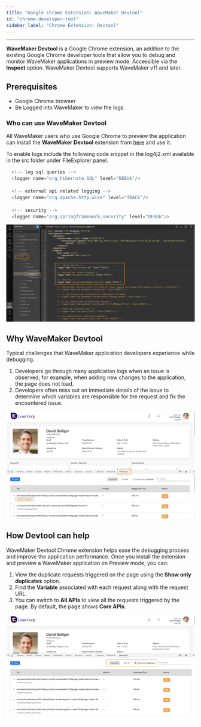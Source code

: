 ```yaml
---
title: "Google Chrome Extension: WaveMaker Devtool"
id: "chrome-developer-tool"
sidebar_label: "Chrome Extension: Devtool"
---
```

---

**WaveMaker Devtool** is a Google Chrome extension, an addition to the existing Google Chrome developer tools that allow you to debug and monitor WaveMaker applications in preview mode. Accessible via the **Inspect** option. WaveMaker Devtool supports WaveMaker v11 and later.

## Prerequisites

- Google Chrome browser
- Be Logged into WaveMaker to view the logs

### Who can use WaveMaker Devtool 

All WaveMaker users who use Google Chrome to preview the application can install the **WaveMaker Devtool** extension from [here](https://chrome.google.com/webstore/detail/wavemaker-devtool/niakeolhkmomhekokhdbfiaebkganjnk) and use it. 

To enable logs include the following code snippet in the log4j2.xml available in the src folder under FileExplorer panel.

```js
  <!-- log sql queries -->
  <logger name="org.hibernate.SQL" level="DEBUG"/>

  <!-- external api related logging -->
  <logger name="org.apache.http.wire" level="TRACE"/>

  <!-- security -->
  <logger name="org.springframework.security" level="DEBUG"/>
```

[![](/learn/assets/log4j2.png)](/learn/assets/log4j2.png)

## Why WaveMaker Devtool

Typical challenges that WaveMaker application developers experience while debugging. 

1. Developers go through many application logs when an issue is observed; for example, when adding new changes to the application, the page does not load. 
2. Developers often miss out on immediate details of the issue to determine which variables are responsible for the request and fix the encountered issue. 

[![](/learn/assets/extension.png)](/learn/assets/extension.png)

## How Devtool can help

WaveMaker Devtool Chrome extension helps ease the debugging process and improve the application performance. Once you install the extension and preview a WaveMaker application on Preview mode, you can:

1. View the duplicate requests triggered on the page using the **Show only duplicates** option. 
2. Find the **Variable** associated with each request along with the request URL. 
3. You can switch to **All APIs** to view all the requests triggered by the page. By default, the page shows **Core APIs**. 

[![](/learn/assets/show-only-duplicates.png)](/learn/assets/show-only-duplicates.png)
